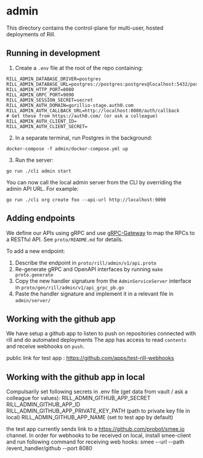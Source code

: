 # admin

This directory contains the control-plane for multi-user, hosted deployments of Rill.

## Running in development

1. Create a `.env` file at the root of the repo containing:
```
RILL_ADMIN_DATABASE_DRIVER=postgres
RILL_ADMIN_DATABASE_URL=postgres://postgres:postgres@localhost:5432/postgres
RILL_ADMIN_HTTP_PORT=8080
RILL_ADMIN_GRPC_PORT=9090
RILL_ADMIN_SESSION_SECRET=secret
RILL_ADMIN_AUTH_DOMAIN=gorillio-stage.auth0.com
RILL_ADMIN_AUTH_CALLBACK_URL=http://localhost:8080/auth/callback
# Get these from https://auth0.com/ (or ask a colleague)
RILL_ADMIN_AUTH_CLIENT_ID=
RILL_ADMIN_AUTH_CLIENT_SECRET=
```
2. In a separate terminal, run Postgres in the background:
```
docker-compose -f admin/docker-compose.yml up 
```
3. Run the server:
```
go run ./cli admin start
```

You can now call the local admin server from the CLI by overriding the admin API URL. For example:
```
go run ./cli org create foo --api-url http://localhost:9090
```

## Adding endpoints

We define our APIs using gRPC and use [gRPC-Gateway](https://grpc-ecosystem.github.io/grpc-gateway/) to map the RPCs to a RESTful API. See `proto/README.md` for details.

To add a new endpoint:
1. Describe the endpoint in `proto/rill/admin/v1/api.proto`
2. Re-generate gRPC and OpenAPI interfaces by running `make proto.generate`
3. Copy the new handler signature from the `AdminServiceServer` interface in `proto/gen/rill/admin/v1/api_grpc_pb.go`
4. Paste the handler signature and implement it in a relevant file in `admin/server/`


## Working with the github app 
We have setup a github app to listen to push on repositories connected with rill and do automated deployments
The app has access to read `contents` and receive webhooks on `push`.

public link for test app : https://github.com/apps/test-rill-webhooks

## Working with the github app in local
Compulsarily set following secrets in .env file (get data from vault / ask a colleague for values):
RILL_ADMIN_GITHUB_APP_SECRET
RILL_ADMIN_GITHUB_APP_ID
RILL_ADMIN_GITHUB_APP_PRIVATE_KEY_PATH (path to private key file in local)
RILL_ADMIN_GITHUB_APP_NAME (set to test app by default)

the test app currently sends link to a https://github.com/probot/smee.io channel. 
In order for webhooks to be received on local, install smee-client and run following command for receiving web hooks:
smee --url  <smee-channel from vault> --path /event_handler/github --port 8080
